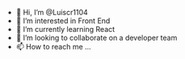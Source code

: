 - 👋 Hi, I’m @Luiscr1104
- 👀 I’m interested in Front End
- 🌱 I’m currently learning React
- 💞️ I’m looking to collaborate on a developer team
- 📫 How to reach me ...

<!---
Luiscr1104/Luiscr1104 is a ✨ special ✨ repository because its `README.md` (this file) appears on your GitHub profile.
You can click the Preview link to take a look at your changes.
--->

